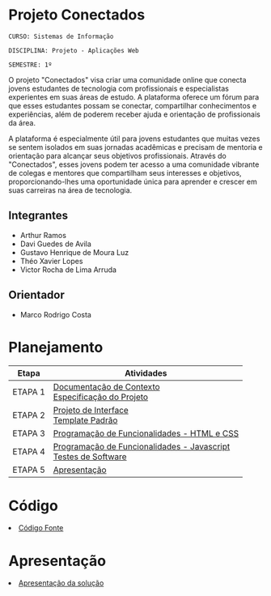 # Projeto Conectados

`CURSO: Sistemas de Informação`

`DISCIPLINA: Projeto - Aplicações Web`

`SEMESTRE: 1º`

O projeto "Conectados" visa criar uma comunidade online que conecta jovens estudantes de tecnologia com profissionais e especialistas experientes em suas áreas de estudo. A plataforma oferece um fórum para que esses estudantes possam se conectar, compartilhar conhecimentos e experiências, além de poderem receber ajuda e orientação de profissionais da área.

A plataforma é especialmente útil para jovens estudantes que muitas vezes se sentem isolados em suas jornadas acadêmicas e precisam de mentoria e orientação para alcançar seus objetivos profissionais. Através do "Conectados", esses jovens podem ter acesso a uma comunidade vibrante de colegas e mentores que compartilham seus interesses e objetivos, proporcionando-lhes uma oportunidade única para aprender e crescer em suas carreiras na área de tecnologia.

## Integrantes

* Arthur Ramos
* Davi Guedes de Avila
* Gustavo Henrique de Moura Luz
* Théo Xavier Lopes
* Victor Rocha de Lima Arruda

## Orientador

* Marco Rodrigo Costa

# Planejamento

| Etapa         | Atividades |
|  :----:   | ----------- |
| ETAPA 1         |[Documentação de Contexto](docs/context.md) <br> [Especificação do Projeto](docs/especification.md) |
| ETAPA 2         |[Projeto de Interface](docs/interface.md) <br> [Template Padrão](docs/template.md) |
| ETAPA 3         |[Programação de Funcionalidades - HTML e CSS](docs/development.md) |
| ETAPA 4        |[Programação de Funcionalidades - Javascript](docs/development.md) <br> [Testes de Software ](docs/tests.md) |
| ETAPA 5         | [Apresentação](presentation/README.md) |

# Código

<li><a href="src/README.md"> Código Fonte</a></li>

# Apresentação

<li><a href="presentation/README.md"> Apresentação da solução</a></li>
